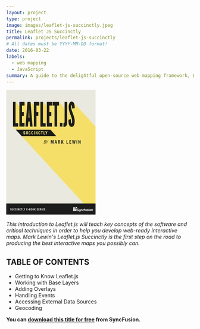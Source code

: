 ```yaml
---
layout: project
type: project
image: images/leaflet-js-succinctly.jpeg
title: Leaflet JS Succinctly
permalink: projects/leaflet-js-succinctly
# All dates must be YYYY-MM-DD format!
date: 2016-03-22
labels:
  - web mapping
  - JavaScript
summary: A guide to the delightful open-source web mapping framework, Leaflet.js.
---
```


<img class="ui medium right floated rounded image" src="../images/leaflet-js-succinctly.jpeg">

_This introduction to Leaflet.js will teach key concepts of the software and critical techniques in order to help you develop web-ready interactive maps. Mark Lewin's Leaflet.js Succinctly is the first step on the road to producing the best interactive maps you possibly can._

## TABLE OF CONTENTS

- Getting to Know Leaflet.js
- Working with Base Layers
- Adding Overlays
- Handling Events
- Accessing External Data Sources
- Geocoding

**You can [download this title for free](https://www.syncfusion.com/succinctly-free-ebooks/confirmation/leafletjs) from SyncFusion.**
